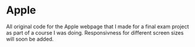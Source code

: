 # Apple
All original code for the Apple webpage that I made for a final exam project as part of a course I was doing. Responsivness for different screen sizes will soon be added.
